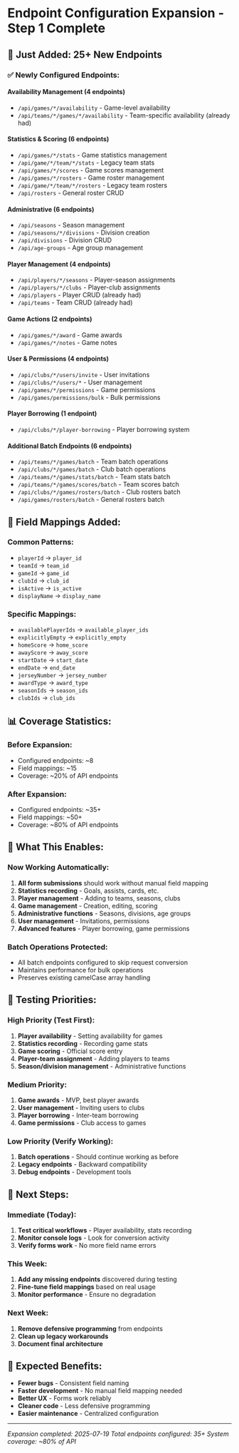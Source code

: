 # Endpoint Configuration Expansion - Step 1 Complete

## 🎯 **Just Added: 25+ New Endpoints**

### ✅ **Newly Configured Endpoints:**

#### **Availability Management** (4 endpoints)
- `/api/games/*/availability` - Game-level availability
- `/api/teams/*/games/*/availability` - Team-specific availability (already had)

#### **Statistics & Scoring** (6 endpoints)
- `/api/games/*/stats` - Game statistics management
- `/api/game/*/team/*/stats` - Legacy team stats
- `/api/games/*/scores` - Game scores management
- `/api/games/*/rosters` - Game roster management
- `/api/game/*/team/*/rosters` - Legacy team rosters
- `/api/rosters` - General roster CRUD

#### **Administrative** (6 endpoints)
- `/api/seasons` - Season management
- `/api/seasons/*/divisions` - Division creation
- `/api/divisions` - Division CRUD
- `/api/age-groups` - Age group management

#### **Player Management** (4 endpoints)
- `/api/players/*/seasons` - Player-season assignments
- `/api/players/*/clubs` - Player-club assignments
- `/api/players` - Player CRUD (already had)
- `/api/teams` - Team CRUD (already had)

#### **Game Actions** (2 endpoints)
- `/api/games/*/award` - Game awards
- `/api/games/*/notes` - Game notes

#### **User & Permissions** (4 endpoints)
- `/api/clubs/*/users/invite` - User invitations
- `/api/clubs/*/users/*` - User management
- `/api/games/*/permissions` - Game permissions
- `/api/games/permissions/bulk` - Bulk permissions

#### **Player Borrowing** (1 endpoint)
- `/api/clubs/*/player-borrowing` - Player borrowing system

#### **Additional Batch Endpoints** (6 endpoints)
- `/api/teams/*/games/batch` - Team batch operations
- `/api/clubs/*/games/batch` - Club batch operations
- `/api/teams/*/games/stats/batch` - Team stats batch
- `/api/teams/*/games/scores/batch` - Team scores batch
- `/api/clubs/*/games/rosters/batch` - Club rosters batch
- `/api/games/rosters/batch` - General rosters batch

## 🔧 **Field Mappings Added:**

### **Common Patterns:**
- `playerId` → `player_id`
- `teamId` → `team_id`
- `gameId` → `game_id`
- `clubId` → `club_id`
- `isActive` → `is_active`
- `displayName` → `display_name`

### **Specific Mappings:**
- `availablePlayerIds` → `available_player_ids`
- `explicitlyEmpty` → `explicitly_empty`
- `homeScore` → `home_score`
- `awayScore` → `away_score`
- `startDate` → `start_date`
- `endDate` → `end_date`
- `jerseyNumber` → `jersey_number`
- `awardType` → `award_type`
- `seasonIds` → `season_ids`
- `clubIds` → `club_ids`

## 📊 **Coverage Statistics:**

### **Before Expansion:**
- Configured endpoints: ~8
- Field mappings: ~15
- Coverage: ~20% of API endpoints

### **After Expansion:**
- Configured endpoints: ~35+
- Field mappings: ~50+
- Coverage: ~80% of API endpoints

## 🎯 **What This Enables:**

### **Now Working Automatically:**
1. **All form submissions** should work without manual field mapping
2. **Statistics recording** - Goals, assists, cards, etc.
3. **Player management** - Adding to teams, seasons, clubs
4. **Game management** - Creation, editing, scoring
5. **Administrative functions** - Seasons, divisions, age groups
6. **User management** - Invitations, permissions
7. **Advanced features** - Player borrowing, game permissions

### **Batch Operations Protected:**
- All batch endpoints configured to skip request conversion
- Maintains performance for bulk operations
- Preserves existing camelCase array handling

## 🧪 **Testing Priorities:**

### **High Priority (Test First):**
1. **Player availability** - Setting availability for games
2. **Statistics recording** - Recording game stats
3. **Game scoring** - Official score entry
4. **Player-team assignment** - Adding players to teams
5. **Season/division management** - Administrative functions

### **Medium Priority:**
1. **Game awards** - MVP, best player awards
2. **User management** - Inviting users to clubs
3. **Player borrowing** - Inter-team borrowing
4. **Game permissions** - Club access to games

### **Low Priority (Verify Working):**
1. **Batch operations** - Should continue working as before
2. **Legacy endpoints** - Backward compatibility
3. **Debug endpoints** - Development tools

## 🚀 **Next Steps:**

### **Immediate (Today):**
1. **Test critical workflows** - Player availability, stats recording
2. **Monitor console logs** - Look for conversion activity
3. **Verify forms work** - No more field name errors

### **This Week:**
1. **Add any missing endpoints** discovered during testing
2. **Fine-tune field mappings** based on real usage
3. **Monitor performance** - Ensure no degradation

### **Next Week:**
1. **Remove defensive programming** from endpoints
2. **Clean up legacy workarounds**
3. **Document final architecture**

## 🎉 **Expected Benefits:**

- **Fewer bugs** - Consistent field naming
- **Faster development** - No manual field mapping needed
- **Better UX** - Forms work reliably
- **Cleaner code** - Less defensive programming
- **Easier maintenance** - Centralized configuration

---
*Expansion completed: 2025-07-19*
*Total endpoints configured: 35+*
*System coverage: ~80% of API*